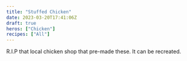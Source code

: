 ```yaml
---
title: "Stuffed Chicken"
date: 2023-03-20T17:41:06Z
draft: true
heros: ["Chicken"]
recipes: ["All"]
---
```


R.I.P that local chicken shop that pre-made these. It can be recreated.